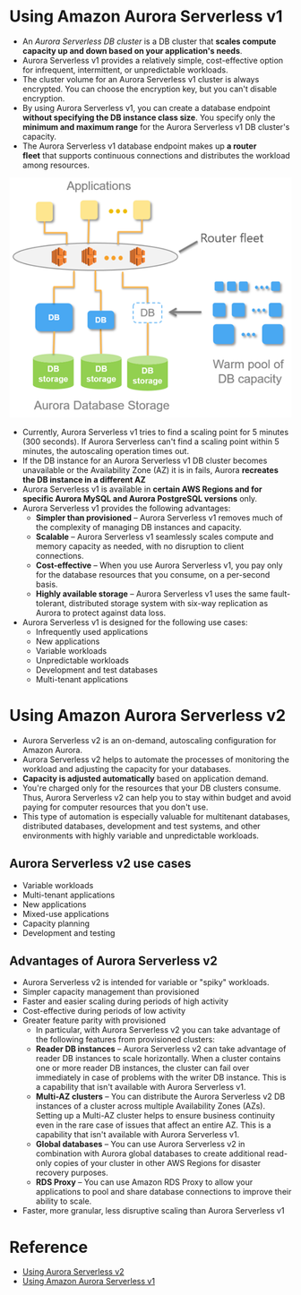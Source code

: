# Using Amazon Aurora Serverless v1 
+ An *Aurora Serverless DB cluster* is a DB cluster that **scales compute capacity up and down based on your application's needs**.
+ Aurora Serverless v1 provides a relatively simple, cost-effective option for infrequent, intermittent, or unpredictable workloads. 
+ The cluster volume for an Aurora Serverless v1 cluster is always encrypted. You can choose the encryption key, but you can't disable encryption. 
+ By using Aurora Serverless v1, you can create a database endpoint **without specifying the DB instance class size**. You specify only the **minimum and maximum range** for the Aurora Serverless v1 DB cluster's capacity.
+ The Aurora Serverless v1 database endpoint makes up **a router fleet** that supports continuous connections and distributes the workload among resources.

![amazon_aurora_serverless1_route_fleet](./images/amazon_aurora_serverless1_route_fleet.png)
+ Currently, Aurora Serverless v1 tries to find a scaling point for 5 minutes (300 seconds). If Aurora Serverless can't find a scaling point within 5 minutes, the autoscaling operation times out.
+ If the DB instance for an Aurora Serverless v1 DB cluster becomes unavailable or the Availability Zone (AZ) it is in fails, Aurora **recreates the DB instance in a different AZ**
+ Aurora Serverless v1 is available in **certain AWS Regions and for specific Aurora MySQL and Aurora PostgreSQL versions** only.
+ Aurora Serverless v1 provides the following advantages: 
    + **Simpler than provisioned** – Aurora Serverless v1 removes much of the complexity of managing DB instances and capacity.
    + **Scalable** – Aurora Serverless v1 seamlessly scales compute and memory capacity as needed, with no disruption to client connections.
    + **Cost-effective** – When you use Aurora Serverless v1, you pay only for the database resources that you consume, on a per-second basis.
    + **Highly available storage** – Aurora Serverless v1 uses the same fault-tolerant, distributed storage system with six-way replication as Aurora to protect against data loss.
+ Aurora Serverless v1 is designed for the following use cases: 
    + Infrequently used applications
    + New applications
    + Variable workloads
    + Unpredictable workloads
    + Development and test databases
    + Multi-tenant applications 
# Using Amazon Aurora Serverless v2
+ Aurora Serverless v2 is an on-demand, autoscaling configuration for Amazon Aurora. 
+ Aurora Serverless v2 helps to automate the processes of monitoring the workload and adjusting the capacity for your databases.
+ **Capacity is adjusted automatically** based on application demand.
+ You're charged only for the resources that your DB clusters consume. Thus, Aurora Serverless v2 can help you to stay within budget and avoid paying for computer resources that you don't use.
+ This type of automation is especially valuable for multitenant databases, distributed databases, development and test systems, and other environments with highly variable and unpredictable workloads.
## Aurora Serverless v2 use cases
+ Variable workloads
+ Multi-tenant applications 
+ New applications
+ Mixed-use applications
+ Capacity planning
+ Development and testing 
## Advantages of Aurora Serverless v2
+ Aurora Serverless v2 is intended for variable or "spiky" workloads. 
+ Simpler capacity management than provisioned
+ Faster and easier scaling during periods of high activity
+ Cost-effective during periods of low activity
+ Greater feature parity with provisioned
    + In particular, with Aurora Serverless v2 you can take advantage of the following features from provisioned clusters:
    + **Reader DB instances** – Aurora Serverless v2 can take advantage of reader DB instances to scale horizontally. When a cluster contains one or more reader DB instances, the cluster can fail over immediately in case of problems with the writer DB instance. This is a capability that isn't available with Aurora Serverless v1.
    + **Multi-AZ clusters** – You can distribute the Aurora Serverless v2 DB instances of a cluster across multiple Availability Zones (AZs). Setting up a Multi-AZ cluster helps to ensure business continuity even in the rare case of issues that affect an entire AZ. This is a capability that isn't available with Aurora Serverless v1.
    + **Global databases** – You can use Aurora Serverless v2 in combination with Aurora global databases to create additional read-only copies of your cluster in other AWS Regions for disaster recovery purposes.
    + **RDS Proxy** – You can use Amazon RDS Proxy to allow your applications to pool and share database connections to improve their ability to scale.
+ Faster, more granular, less disruptive scaling than Aurora Serverless v1

# Reference
+ [Using Aurora Serverless v2](https://docs.aws.amazon.com/AmazonRDS/latest/AuroraUserGuide/aurora-serverless-v2.html)
+ [Using Amazon Aurora Serverless v1](https://docs.aws.amazon.com/AmazonRDS/latest/AuroraUserGuide/aurora-serverless.html)

